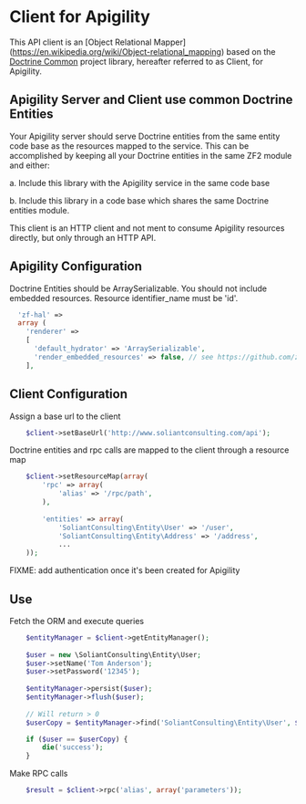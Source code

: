 Client for Apigility
====================

This API client is an [Object Relational Mapper]
(https://en.wikipedia.org/wiki/Object-relational_mapping) based on the 
[Doctrine Common](http://www.doctrine-project.org/projects/common.html) 
project library, hereafter referred to as Client, for Apigility.


Apigility Server and Client use common Doctrine Entities
--------------------------------------------------------

Your Apigility server should serve Doctrine entities from the same entity code 
base as the resources mapped to the service.  This can be accomplished by 
keeping all your Doctrine entities in the same ZF2 module and either:

a. Include this library with the Apigility service in the same code base

b. Include this library in a code base which shares the same Doctrine entities module.

This client is an HTTP client and not ment to consume Apigility resources directly, but only through an HTTP API.


Apigility Configuration
-----------------------

Doctrine Entities should be ArraySerializable.  You should not include embedded resources.  Resource identifier_name must be 'id'.

```php
  'zf-hal' =>
  array (
    'renderer' =>
    [
      'default_hydrator' => 'ArraySerializable',
      'render_embedded_resources' => false, // see https://github.com/zfcampus/zf-hal/pull/3
    ],
```

Client Configuration
--------------------

Assign a base url to the client

```php
    $client->setBaseUrl('http://www.soliantconsulting.com/api');
```

Doctrine entities and rpc calls are mapped to the client through a resource map

```php
    $client->setResourceMap(array(
        'rpc' => array(
            'alias' => '/rpc/path',
        ),
        
        'entities' => array(
            'SoliantConsulting\Entity\User' => '/user',
            'SoliantConsulting\Entity\Address' => '/address',
            ...
    ));
```

FIXME:  add authentication once it's been created for Apigility

Use
---

Fetch the ORM and execute queries

```php
    $entityManager = $client->getEntityManager();
    
    $user = new \SoliantConsulting\Entity\User;
    $user->setName('Tom Anderson');
    $user->setPassword('12345');
    
    $entityManager->persist($user);
    $entityManager->flush($user);
    
    // Will return > 0
    $userCopy = $entityManager->find('SoliantConsulting\Entity\User', $user->getId()); 

    if ($user == $userCopy) {
        die('success');
    }
```

Make RPC calls

```php
    $result = $client->rpc('alias', array('parameters'));
```
